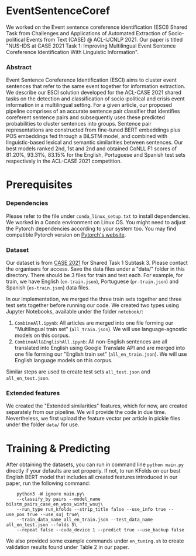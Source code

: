 # EventSentenceCoref
We worked on the Event sentence coreference identification (ESCI) Shared Task from Challenges and Applications of Automated Extraction of Socio-political Events from Text (CASE) @ ACL-IJCNLP 2021.
Our paper is titled "NUS-IDS at CASE 2021 Task 1: Improving Multilingual Event Sentence Coreference Identification With Linguistic Information".

### Abstract
Event Sentence Coreference Identification (ESCI) aims to cluster event sentences that refer to the same event together for information extraction. We describe our ESCI solution developed for the ACL-CASE 2021 shared tasks on the detection and classification of socio-political and crisis event information in a multilingual setting. For a given article, our proposed pipeline comprises of an accurate sentence pair classifier that identifies coreferent sentence pairs and subsequently uses these predicted probabilities to cluster sentences into groups. Sentence pair representations are constructed from fine-tuned BERT embeddings plus POS embeddings fed through a BiLSTM model, and combined with linguistic-based lexical and semantic similarities between sentences. Our best models ranked 2nd, 1st and 2nd and obtained CoNLL F1 scores of 81.20%, 93.31%, 83.15% for the English, Portuguese and Spanish test sets respectively in the ACL-CASE 2021 competition.

# Prerequisites

### Dependencies
Please refer to the file under `conda_linux_setup.txt` to install dependencies. We worked in a Conda environment on Linux OS. You might need to adjust the Pytorch dependencies according to your system too. You may find compatible Pytorch version on [Pytorch's website](https://pytorch.org/get-started/locally/).

### Dataset
Our dataset is from [CASE 2021](https://github.com/emerging-welfare/case-2021-shared-task) for Shared Task 1 Subtask 3. Please contact the organisers for access. Save the data files under a "data/" folder in this directory. There should be 3 files for train and test each. For example, for train, we have English (`en-train.json`), Portuguese (`pr-train.json`) and Spanish (`es-train.json`) data files.

In our implementation, we merged the three train sets together and three test sets together before running our code. We created two types using Jupyter Notebooks, available under the folder `notebook/`: <br>
1. `CombineAll.ipynb`: All articles are merged into one file forming our "Multilingual train set" (`all_train.json`). We will use language-agnostic models on this corpus.<br>
2. `CombineAll&EnglishAll.ipynb`: All non-English sentences are all translated into English using Google Translate API and are merged into one file forming our "English train set" (`all_en_train.json`). We will use English language models on this corpus.<br>

Similar steps are used to create test sets `all_test.json` and `all_en_test.json`.

### Extended features
We created the "Extended similarities" features, which for now, are created separately from our pipeline. We will provide the code in due time. Nevertheless, we first upload the feature vector per article in pickle files under the folder `data/` for use.

# Training & Predicting
After obtaining the datasets, you can run in command line `python main.py` directly if your defaults are set properly. If not, to run KFolds on our best English BERT model that includes all created features introduced in our paper, run the following command:
``` 
    python3 -W ignore main.py\
    --classify_by pairs --model_name bilstm_pairs_case_en_wpos_winfo_wsuj\
    --run_type run_kfolds --strip_title false --use_info true --use_pos true --use_suj true\
    --train_data_name all_en_train.json --test_data_name all_en_test.json --folds 5\
    --repeat false --cuda_device 1 --predict true --use_backup false
```
We also provided some example commands under `en_tuning.sh` to create validation results found under Table 2 in our paper.

